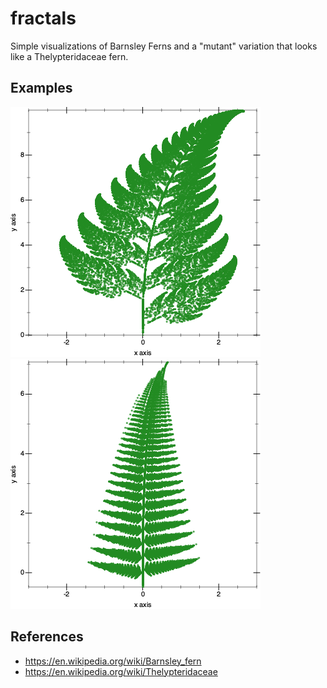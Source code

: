 # fractals

Simple visualizations of Barnsley Ferns and a "mutant" variation that looks like a Thelypteridaceae fern.

## Examples

![Barnsley fern with 40000 iterations](https://github.com/dansusman/fractals/blob/main/images/barnsley-fern-40000.png)
![Thelypteridaceae fern with 40000 iterations](https://github.com/dansusman/fractals/blob/main/images/mutant-fern-40000.png)

## References

- https://en.wikipedia.org/wiki/Barnsley_fern
- https://en.wikipedia.org/wiki/Thelypteridaceae

